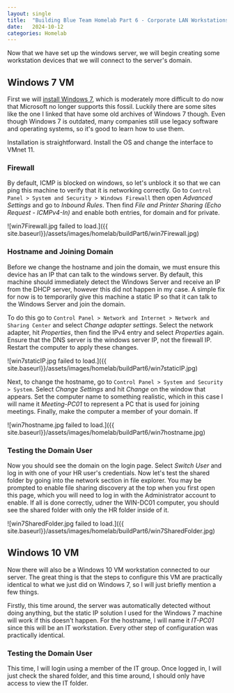 ```yaml
---
layout: single
title:  "Building Blue Team Homelab Part 6 - Corporate LAN Workstations"
date:   2024-10-12
categories: Homelab
---
```


Now that we have set up the windows server, we will begin creating some workstation devices that we will connect to the server's domain.

## Windows 7 VM
First we will [install Windows 7](https://files.rg-adguard.net/file/bfa486e2-9395-5653-c3c4-e12ef71f6840), which is moderately more difficult to do now that Microsoft no longer supports this fossil. Luckily there are some sites like the one I linked that have some old archives of Windows 7 though. Even though Windows 7 is outdated, many companies still use legacy software and operating systems, so it's good to learn how to use them.

Installation is straightforward. Install the OS and change the interface to VMnet 11. 

### Firewall
By default, ICMP is blocked on windows, so let's unblock it so that we can ping this machine to verify that it is networking correctly. Go to ```Control Panel > System and Security > Windows Firewall``` then open *Advanced Settings* and go to *Inbound Rules*. Then find *File and Printer Sharing (Echo Request - ICMPv4-In)* and enable both entries, for domain and for private.

![win7Firewall.jpg failed to load.]({{ site.baseurl}}/assets/images/homelab/buildPart6/win7Firewall.jpg)

### Hostname and Joining Domain
Before we change the hostname and join the domain, we must ensure this device has an IP that can talk to the windows server. By default, this machine should immediately detect the Windows Server and receive an IP from the DHCP server, however this did not happen in my case. A simple fix for now is to temporarily give this machine a static IP so that it can talk to the Windows Server and join the domain. 

To do this go to ```Control Panel > Network and Internet > Network and Sharing Center``` and select *Change adapter settings*. Select the network adapter, hit *Properties*, then find the IPv4 entry and select *Properties* again. Ensure that the DNS server is the windows server IP, not the firewall IP. Restart the computer to apply these changes.

![win7staticIP.jpg failed to load.]({{ site.baseurl}}/assets/images/homelab/buildPart6/win7staticIP.jpg)

Next, to change the hostname, go to ```Control Panel > System and Security > System```. Select *Change Settings* and hit *Change* on the window that appears. Set the computer name to something realistic, which in this case I will name it *Meeting-PC01* to represent a PC that is used for joining meetings. Finally, make the computer a member of your domain. If 

![win7hostname.jpg failed to load.]({{ site.baseurl}}/assets/images/homelab/buildPart6/win7hostname.jpg)


### Testing the Domain User
Now you should see the domain on the login page. Select *Switch User* and log in with one of your HR user's credentials. Now let's test the shared folder by going into the network section in file explorer. You may be prompted to enable file sharing discovery at the top when you first open this page, which you will need to log in with the Administrator account to enable. If all is done correctly, udner the WIN-DC01 computer, you should see the shared folder with only the HR folder inside of it.

![win7SharedFolder.jpg failed to load.]({{ site.baseurl}}/assets/images/homelab/buildPart6/win7SharedFolder.jpg)

## Windows 10 VM
Now there will also be a Windows 10 VM workstation connected to our server. The great thing is that the steps to configure this VM are practically identical to what we just did on Windows 7, so I will just briefly mention a few things. 

Firstly, this time around, the server was automatically detected without doing anything, but the static IP solution I used for the Windows 7 machine will work if this doesn't happen. For the hostname, I will name it *IT-PC01* since this will be an IT workstation. Every other step of configuration was practically identical.

### Testing the Domain User
This time, I will login using a member of the IT group. Once logged in, I will just check the shared folder, and this time around, I should only have access to view the IT folder.